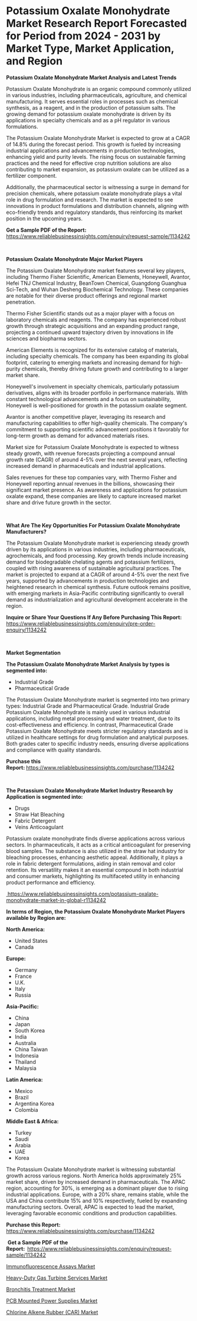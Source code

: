 <p><h1>Potassium Oxalate Monohydrate Market Research Report Forecasted for Period from 2024 -  2031 by Market Type, Market Application, and Region</h1></p><p><strong>Potassium Oxalate Monohydrate Market Analysis and Latest Trends</strong></p>
<p><p>Potassium Oxalate Monohydrate is an organic compound commonly utilized in various industries, including pharmaceuticals, agriculture, and chemical manufacturing. It serves essential roles in processes such as chemical synthesis, as a reagent, and in the production of potassium salts. The growing demand for potassium oxalate monohydrate is driven by its applications in specialty chemicals and as a pH regulator in various formulations.</p><p>The Potassium Oxalate Monohydrate Market is expected to grow at a CAGR of 14.8% during the forecast period. This growth is fueled by increasing industrial applications and advancements in production technologies, enhancing yield and purity levels. The rising focus on sustainable farming practices and the need for effective crop nutrition solutions are also contributing to market expansion, as potassium oxalate can be utilized as a fertilizer component.</p><p>Additionally, the pharmaceutical sector is witnessing a surge in demand for precision chemicals, where potassium oxalate monohydrate plays a vital role in drug formulation and research. The market is expected to see innovations in product formulations and distribution channels, aligning with eco-friendly trends and regulatory standards, thus reinforcing its market position in the upcoming years.</p></p>
<p><strong>Get a Sample PDF of the Report:&nbsp;</strong> <a href="https://www.reliablebusinessinsights.com/enquiry/request-sample/1134242?utm_campaign=41&utm_medium=2&utm_source=Github&utm_content=ia&utm_term=08102024&utm_id=potassium-oxalate-monohydrate">https://www.reliablebusinessinsights.com/enquiry/request-sample/1134242</a></p>
<p>&nbsp;</p>
<p><strong>Potassium Oxalate Monohydrate Major Market Players</strong></p>
<p><p>The Potassium Oxalate Monohydrate market features several key players, including Thermo Fisher Scientific, American Elements, Honeywell, Avantor, Hefei TNJ Chemical Industry, BeanTown Chemical, Guangdong Guanghua Sci-Tech, and Wuhan Desheng Biochemical Technology. These companies are notable for their diverse product offerings and regional market penetration.</p><p>Thermo Fisher Scientific stands out as a major player with a focus on laboratory chemicals and reagents. The company has experienced robust growth through strategic acquisitions and an expanding product range, projecting a continued upward trajectory driven by innovations in life sciences and biopharma sectors.</p><p>American Elements is recognized for its extensive catalog of materials, including specialty chemicals. The company has been expanding its global footprint, catering to emerging markets and increasing demand for high-purity chemicals, thereby driving future growth and contributing to a larger market share.</p><p>Honeywell's involvement in specialty chemicals, particularly potassium derivatives, aligns with its broader portfolio in performance materials. With constant technological advancements and a focus on sustainability, Honeywell is well-positioned for growth in the potassium oxalate segment.</p><p>Avantor is another competitive player, leveraging its research and manufacturing capabilities to offer high-quality chemicals. The company's commitment to supporting scientific advancement positions it favorably for long-term growth as demand for advanced materials rises.</p><p>Market size for Potassium Oxalate Monohydrate is expected to witness steady growth, with revenue forecasts projecting a compound annual growth rate (CAGR) of around 4-5% over the next several years, reflecting increased demand in pharmaceuticals and industrial applications.</p><p>Sales revenues for these top companies vary, with Thermo Fisher and Honeywell reporting annual revenues in the billions, showcasing their significant market presence. As awareness and applications for potassium oxalate expand, these companies are likely to capture increased market share and drive future growth in the sector.</p></p>
<p>&nbsp;</p>
<p><strong>What Are The Key Opportunities For Potassium Oxalate Monohydrate Manufacturers?</strong></p>
<p><p>The Potassium Oxalate Monohydrate market is experiencing steady growth driven by its applications in various industries, including pharmaceuticals, agrochemicals, and food processing. Key growth trends include increasing demand for biodegradable chelating agents and potassium fertilizers, coupled with rising awareness of sustainable agricultural practices. The market is projected to expand at a CAGR of around 4-5% over the next five years, supported by advancements in production technologies and heightened research in chemical synthesis. Future outlook remains positive, with emerging markets in Asia-Pacific contributing significantly to overall demand as industrialization and agricultural development accelerate in the region.</p></p>
<p><strong>Inquire or Share Your Questions If Any Before Purchasing This Report:</strong> <a href="https://www.reliablebusinessinsights.com/enquiry/pre-order-enquiry/1134242?utm_campaign=41&utm_medium=2&utm_source=Github&utm_content=ia&utm_term=08102024&utm_id=potassium-oxalate-monohydrate">https://www.reliablebusinessinsights.com/enquiry/pre-order-enquiry/1134242</a></p>
<p>&nbsp;</p>
<p><strong>Market Segmentation</strong></p>
<p><strong>The Potassium Oxalate Monohydrate Market Analysis by types is segmented into:</strong></p>
<p><ul><li>Industrial Grade</li><li>Pharmaceutical Grade</li></ul></p>
<p><p>The Potassium Oxalate Monohydrate market is segmented into two primary types: Industrial Grade and Pharmaceutical Grade. Industrial Grade Potassium Oxalate Monohydrate is mainly used in various industrial applications, including metal processing and water treatment, due to its cost-effectiveness and efficiency. In contrast, Pharmaceutical Grade Potassium Oxalate Monohydrate meets stricter regulatory standards and is utilized in healthcare settings for drug formulation and analytical purposes. Both grades cater to specific industry needs, ensuring diverse applications and compliance with quality standards.</p></p>
<p><strong>Purchase this Report:&nbsp;</strong><a href="https://www.reliablebusinessinsights.com/purchase/1134242?utm_campaign=41&utm_medium=2&utm_source=Github&utm_content=ia&utm_term=08102024&utm_id=potassium-oxalate-monohydrate">https://www.reliablebusinessinsights.com/purchase/1134242</a></p>
<p>&nbsp;</p>
<p><strong>The Potassium Oxalate Monohydrate Market Industry Research by Application is segmented into:</strong></p>
<p><ul><li>Drugs</li><li>Straw Hat Bleaching</li><li>Fabric Detergent</li><li>Veins Anticoagulant</li></ul></p>
<p><p>Potassium oxalate monohydrate finds diverse applications across various sectors. In pharmaceuticals, it acts as a critical anticoagulant for preserving blood samples. The substance is also utilized in the straw hat industry for bleaching processes, enhancing aesthetic appeal. Additionally, it plays a role in fabric detergent formulations, aiding in stain removal and color retention. Its versatility makes it an essential compound in both industrial and consumer markets, highlighting its multifaceted utility in enhancing product performance and efficiency.</p></p>
<p><a href="https://www.reliablebusinessinsights.com/potassium-oxalate-monohydrate-market-in-global-r1134242?utm_campaign=41&utm_medium=2&utm_source=Github&utm_content=ia&utm_term=08102024&utm_id=potassium-oxalate-monohydrate">&nbsp;https://www.reliablebusinessinsights.com/potassium-oxalate-monohydrate-market-in-global-r1134242</a></p>
<p><strong>In terms of Region, the Potassium Oxalate Monohydrate Market Players available by Region are:</strong></p>
<p>
    <p> <strong> North America: </strong>
        <ul>
            <li>United States</li>
            <li>Canada</li>
        </ul>
        </p> 
    <p> <strong> Europe: </strong>
        <ul>
            <li>Germany</li>
            <li>France</li>
            <li>U.K.</li>
            <li>Italy</li>
            <li>Russia</li>
        </ul>
        </p> 
    <p> <strong> Asia-Pacific: </strong>
        <ul>
            <li>China</li>
            <li>Japan</li>
            <li>South Korea</li>
            <li>India</li>
            <li>Australia</li>
            <li>China Taiwan</li>
            <li>Indonesia</li>
            <li>Thailand</li>
            <li>Malaysia</li>
        </ul>
        </p> 
    <p> <strong> Latin America: </strong>
        <ul>
            <li>Mexico</li>
            <li>Brazil</li>
            <li>Argentina Korea</li>
            <li>Colombia</li>
        </ul>
        </p> 
    <p> <strong> Middle East & Africa: </strong>
        <ul>
            <li>Turkey</li>
            <li>Saudi</li>
            <li>Arabia</li>
            <li>UAE</li>
            <li>Korea</li>
        </ul>
    </p>
    </p>
<p><p>The Potassium Oxalate Monohydrate market is witnessing substantial growth across various regions. North America holds approximately 25% market share, driven by increased demand in pharmaceuticals. The APAC region, accounting for 30%, is emerging as a dominant player due to rising industrial applications. Europe, with a 20% share, remains stable, while the USA and China contribute 15% and 10% respectively, fueled by expanding manufacturing sectors. Overall, APAC is expected to lead the market, leveraging favorable economic conditions and production capabilities.</p></p>
<p><strong>Purchase this Report: </strong><a href="https://www.reliablebusinessinsights.com/purchase/1134242?utm_campaign=41&utm_medium=2&utm_source=Github&utm_content=ia&utm_term=08102024&utm_id=potassium-oxalate-monohydrate">https://www.reliablebusinessinsights.com/purchase/1134242</a></p>
<p>&nbsp;<strong>Get a Sample PDF of the Report:&nbsp;&nbsp;</strong><a href="https://www.reliablebusinessinsights.com/enquiry/request-sample/1134242?utm_campaign=41&utm_medium=2&utm_source=Github&utm_content=ia&utm_term=08102024&utm_id=potassium-oxalate-monohydrate">https://www.reliablebusinessinsights.com/enquiry/request-sample/1134242</a></p>
<p><strong></strong></p>
<p><p><a href="https://www.linkedin.com/pulse/comprehensive-immunofluorescence-assays-market-report-fgwne?utm_campaign=41&utm_medium=2&utm_source=Github&utm_content=ia&utm_term=08102024&utm_id=potassium-oxalate-monohydrate">Immunofluorescence Assays Market</a></p><p><a href="https://issuu.com/reportprime-2/docs/heavy-duty-gas-turbine-services-mar_d591abf975044c?utm_campaign=41&utm_medium=2&utm_source=Github&utm_content=ia&utm_term=08102024&utm_id=potassium-oxalate-monohydrate">Heavy-Duty Gas Turbine Services Market</a></p><p><a href="https://www.linkedin.com/pulse/bronchitis-treatment-market-trends-detailed-study-its-68l6e?utm_campaign=41&utm_medium=2&utm_source=Github&utm_content=ia&utm_term=08102024&utm_id=potassium-oxalate-monohydrate">Bronchitis Treatment Market</a></p><p><a href="https://issuu.com/reportprime-2/docs/pcb-mounted-power-supplies-market-s_dadbe91a506d10?utm_campaign=41&utm_medium=2&utm_source=Github&utm_content=ia&utm_term=08102024&utm_id=potassium-oxalate-monohydrate">PCB Mounted Power Supplies Market</a></p><p><a href="https://github.com/WayneGriffin411/Market-Research-Report-List-1/blob/main/chlorine-alkene-rubber-car-market.md?utm_campaign=41&utm_medium=2&utm_source=Github&utm_content=ia&utm_term=08102024&utm_id=potassium-oxalate-monohydrate">Chlorine Alkene Rubber (CAR) Market</a></p></p>